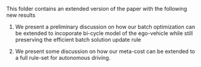 


This folder contains an extended version of the paper with the following new results


1. We present a preliminary discussion on how our batch optimization can be extended to incoporate bi-cycle model of the ego-vehicle while still preserving the efficient batch solution update rule

2. We present some discussion on how our meta-cost can be extended to a full rule-set for autonomous driving.





